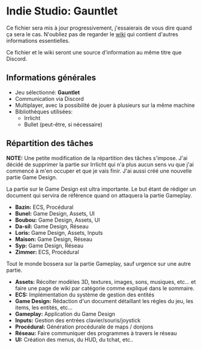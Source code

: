 # Indie Studio: Gauntlet

Ce fichier sera mis à jour progressivement, j'essaierais de vous dire quand ça sera le cas. N'oubliez pas de regarder le [wiki](http://git.gnidmoo.tk/gnidmoo/cpp_indie_studio/wiki) qui contient d'autres informations essentielles.

Ce fichier et le wiki seront une source d'information au même titre que Discord.

## Informations générales

- Jeu sélectionné: **Gauntlet**
- Communication via Discord
- Multiplayer, avec la possibilité de jouer à plusieurs sur la même machine
- Bibliothèques utilisées:
  - Irrlicht
  - Bullet (peut-être, si nécessaire)

## Répartition des tâches

**NOTE:** Une petite modification de la répartition des tâches s'impose. J'ai décidé de supprimer la partie sur Irrlicht qui n'a plus aucun sens vu que j'ai commencé à m'en occuper et que je vais finir. J'ai aussi créé une nouvelle partie Game Design.

La partie sur le Game Design est ultra importante. Le but étant de rédiger un document qui servira de référence quand on attaquera la partie Gameplay.

- **Bazin:** ECS, Procédural
- **Bunel:** Game Design, Assets, UI
- **Boubou:** Game Design, Assets, UI
- **Da-sil:** Game Design, Réseau
- **Loris:** Game Design, Assets, Inputs
- **Maison:** Game Design, Réseau
- **Syp:** Game Design, Réseau
- **Zimmer:** ECS, Procédural

Tout le monde bossera sur la partie Gameplay, sauf urgence sur une autre partie.

- **Assets:** Récolter modèles 3D, textures, images, sons, musiques, etc... et faire une page de wiki par catégorie comme expliqué dans le sommaire.
- **ECS:** Implémentation du système de gestion des entités
- **Game Design:** Rédaction d'un document détaillant les règles du jeu, les items, les entités, etc...
- **Gameplay:** Application du Game Design
- **Inputs:** Gestion des entrées clavier/souris/joystick
- **Procédural:** Génération procédurale de maps / donjons
- **Réseau:** Faire communiquer des programmes à travers le réseau
- **UI:** Création des menus, du HUD, du tchat, etc..

